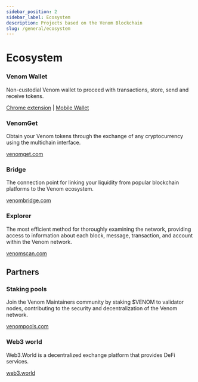 ```yaml
---
sidebar_position: 2
sidebar_label: Ecosystem
description: Projects based on the Venom Blockchain
slug: /general/ecosystem
---
```


# Ecosystem

### Venom Wallet

Non-custodial Venom wallet to proceed with transactions, store, send and receive tokens.

[Chrome extension](https://chrome.google.com/webstore/detail/venom-wallet/ojggmchlghnjlapmfbnjholfjkiidbch) | [Mobile Wallet](https://venom.foundation/wallet.html#app-mobile)

### VenomGet

Obtain your Venom tokens through the exchange of any cryptocurrency using the multichain interface.

[venomget.com](https://venomget.com)

### Bridge

The connection point for linking your liquidity from popular blockchain platforms to the Venom ecosystem.

[venombridge.com](https://venombridge.com)

### Explorer

The most efficient method for thoroughly examining the network, providing access to information about each block, message, transaction, and account within the Venom network.

[venomscan.com](https://venomscan.com/)

## Partners

### Staking pools

Join the Venom Maintainers community by staking $VENOM to validator nodes, contributing to the security and decentralization of the Venom network.

[venompools.com](https://venompools.com)

### Web3 world

Web3.World is a decentralized exchange platform that provides DeFi services.

[web3.world](https://web3.world/)
